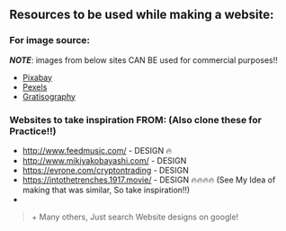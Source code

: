 ## Resources to be used while making a website:

### For image source: 
<strong><em>NOTE</em></strong>: images from below sites CAN BE used for commercial purposes!!
- [Pixabay](https://pixabay.com/?__cf_chl_jschl_tk__=Me11LVekVqaFTj0xxHGDMagC3QOt.qQ.ROukZU28CF0-1635952502-0-gaNycGzNCD0)
- [Pexels](https://www.pexels.com/)
- [Gratisography](https://gratisography.com/)



### Websites to take inspiration FROM: (Also clone these for Practice!!)
- http://www.feedmusic.com/  -  DESIGN 🔥
- http://www.mikiyakobayashi.com/  -  DESIGN
- https://evrone.com/cryptontrading  -  DESIGN
- https://intothetrenches.1917.movie/  -  DESIGN 🔥🔥🔥🔥 (See My Idea of making that was similar, So take inspiration!!)
- 


 > \+ Many others, Just search Website designs on google!
